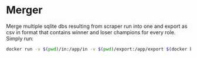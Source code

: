 # Merger

Merge multiple sqlite dbs resulting from scraper run into one and export as csv in format that contains winner and loser champions for every role.
Simply run:

```sh
docker run -v $(pwd)/in:/app/in -v $(pwd)/export:/app/export $(docker build -q .)
```
